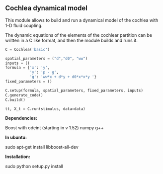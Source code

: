 <H2>Cochlea dynamical model</H2>

This module allows to build and run a dynamical model of the cochlea with 1-D fluid coupling.

The dynamic equations of the elements of the cochlear partition can be written in a C like format, and then the module builds and runs it.

```python
C = Cochlea('basic')

spatial_parameters = ("d","d0", "ww")
inputs = ()
formula = {'x': 'y',
           'y': 'p - g',
           'g': 'ww*x + d*y + d0*x*x*y '}
fixed_parameters = ()

C.setup(formula, spatial_parameters, fixed_parameters, inputs)
C.generate_code()
C.build()

tt, X_t = C.run(stimulus, data=data)
```


**Dependencies:**

Boost with odeint (starting in v 1.52)
numpy
g++

**In ubuntu:**

sudo apt-get install libboost-all-dev

**Installation:**

sudo python setup.py install

